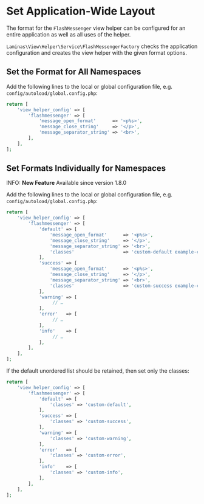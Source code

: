 # Set Application-Wide Layout

The format for the `FlashMessenger` view helper can be configured for an entire application as well as all uses of the helper.

`Laminas\View\Helper\Service\FlashMessengerFactory` checks the application
configuration and creates the view helper with the given format options.

## Set the Format for All Namespaces

Add the following lines to the local or global configuration file, e.g. `config/autoload/global.config.php`:

```php
return [
    'view_helper_config' => [
        'flashmessenger' => [
            'message_open_format'      => '<p%s>',
            'message_close_string'     => '</p>',
            'message_separator_string' => '<br>',
        ],
    ],
];
```

## Set Formats Individually for Namespaces

INFO: **New Feature**
Available since version 1.8.0

Add the following lines to the local or global configuration file, e.g. `config/autoload/global.config.php`:

```php
return [
    'view_helper_config' => [
        'flashmessenger' => [
            'default' => [
                'message_open_format'      => '<p%s>',
                'message_close_string'     => '</p>',
                'message_separator_string' => '<br>',
                'classes'                  => 'custom-default example-class',
            ],
            'success' => [
                'message_open_format'      => '<p%s>',
                'message_close_string'     => '</p>',
                'message_separator_string' => '<br>',
                'classes'                  => 'custom-success example-class',
            ],
            'warning' => [
                 // …
            ],
            'error'   => [
                 // …
            ],
            'info'    => [
                 // …
            ],
        ],
    ],
];
```

If the default unordered list should be retained, then set only the classes:

```php
return [
    'view_helper_config' => [
        'flashmessenger' => [
            'default' => [
                'classes' => 'custom-default',
            ],
            'success' => [
                'classes' => 'custom-success',
            ],
            'warning' => [
                'classes' => 'custom-warning',
            ],
            'error'   => [
                'classes' => 'custom-error',
            ],
            'info'    => [
                'classes' => 'custom-info',
            ],
        ],
    ],
];
```
